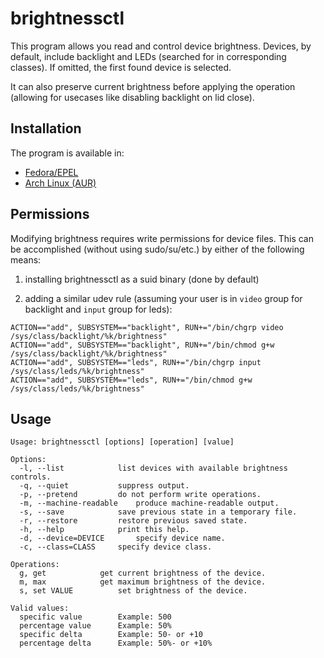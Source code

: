 # brightnessctl

This program allows you read and control device brightness. Devices, by default, include backlight and LEDs (searched for in corresponding classes). If omitted, the first found device is selected.

It can also preserve current brightness before applying the operation (allowing for usecases like disabling backlight on lid close).

## Installation

The program is available in:
* [Fedora/EPEL](https://apps.fedoraproject.org/packages/brightnessctl)
* [Arch Linux (AUR)](https://aur.archlinux.org/packages/brightnessctl)

## Permissions

Modifying brightness requires write permissions for device files. This can be accomplished (without using sudo/su/etc.) by either of the following means:

1) installing brightnessctl as a suid binary (done by default)

2) adding a similar udev rule (assuming your user is in `video` group for backlight and `input` group for leds):
```
ACTION=="add", SUBSYSTEM=="backlight", RUN+="/bin/chgrp video /sys/class/backlight/%k/brightness"
ACTION=="add", SUBSYSTEM=="backlight", RUN+="/bin/chmod g+w /sys/class/backlight/%k/brightness"
ACTION=="add", SUBSYSTEM=="leds", RUN+="/bin/chgrp input /sys/class/leds/%k/brightness"
ACTION=="add", SUBSYSTEM=="leds", RUN+="/bin/chmod g+w /sys/class/leds/%k/brightness"
```

## Usage
```
Usage: brightnessctl [options] [operation] [value]

Options:
  -l, --list			list devices with available brightness controls.
  -q, --quiet			suppress output.
  -p, --pretend			do not perform write operations.
  -m, --machine-readable	produce machine-readable output.
  -s, --save			save previous state in a temporary file.
  -r, --restore			restore previous saved state.
  -h, --help			print this help.
  -d, --device=DEVICE		specify device name.
  -c, --class=CLASS		specify device class.

Operations:
  g, get			get current brightness of the device.
  m, max			get maximum brightness of the device.
  s, set VALUE			set brightness of the device.

Valid values:
  specific value		Example: 500
  percentage value		Example: 50%
  specific delta		Example: 50- or +10
  percentage delta		Example: 50%- or +10%
 ```
